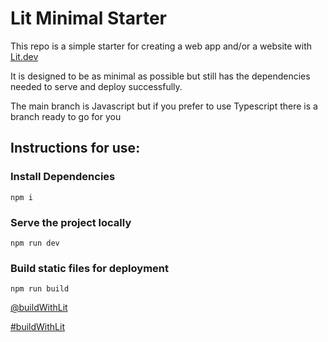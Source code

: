 # Lit Minimal Starter

This repo is a simple starter for creating a web app and/or a website with [Lit.dev](https://lit.dev)

It is designed to be as minimal as possible but still has the dependencies needed to serve and deploy successfully.

The main branch is Javascript but if you prefer to use Typescript there is a branch ready to go for you

## Instructions for use:

### Install Dependencies

```
npm i
```

### Serve the project locally

```
npm run dev
```

### Build static files for deployment

```
npm run build
```

[@buildWithLit](https://twitter.com/buildWithLit)

[#buildWithLit](https://twitter.com/hashtag/builtWithLit?src=hashtag_click)


